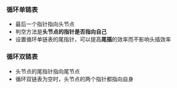 
### 循环单链表

* 最后一个指针指向头节点
* 判空方法是**头节点的指针是否指向自己**
* 设置循环单链表的尾指针，可以提高**尾插**的效率而不影响头插效率

### 循环双链表

- 头节点的尾指针指向尾节点
- 循环双链表为空时，头节点的两个指针都指向自身